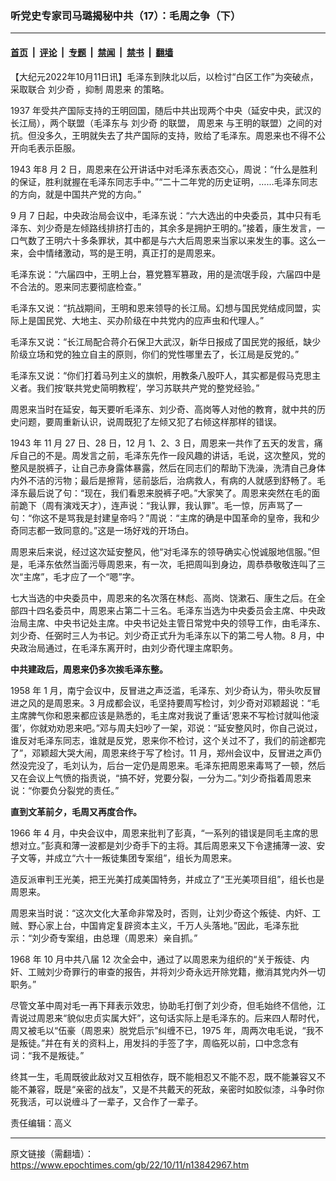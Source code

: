 ### 听党史专家司马璐揭秘中共（17）：毛周之争（下）

---

#### [首页](../../../..?n13842967) &nbsp;|&nbsp; [评论](../../../../../epoch-comment?n13842967) &nbsp;|&nbsp; [专题](../../../../../epoch-special?n13842967) &nbsp;|&nbsp; [禁闻](../../../../../epoch-news?n13842967) &nbsp;|&nbsp; [禁书](../../../../../books?n13842967) &nbsp;|&nbsp; [翻墙](https://github.com/gfw-breaker/nogfw/blob/master/README.md?n13842967)


<div class="post_content" id="artbody" itemprop="articleBody">
 <!-- article content begin -->
 <p>
  【大纪元2022年10月11日讯】毛泽东到陕北以后，以检讨“白区工作”为突破点，采取联合
  <ok href="https://www.epochtimes.com/gb/tag/%E5%88%98%E5%B0%91%E5%A5%87.html">
   刘少奇
  </ok>
  ，抑制
  <ok href="https://www.epochtimes.com/gb/tag/%E5%91%A8%E6%81%A9%E6%9D%A5.html">
   周恩来
  </ok>
  的策略。
 </p>
 <p>
  1937 年受共产国际支持的王明回国，随后中共出现两个中央（延安中央，武汉的长江局），两个联盟（毛泽东与
  <ok href="https://www.epochtimes.com/gb/tag/%E5%88%98%E5%B0%91%E5%A5%87.html">
   刘少奇
  </ok>
  的联盟，
  <ok href="https://www.epochtimes.com/gb/tag/%E5%91%A8%E6%81%A9%E6%9D%A5.html">
   周恩来
  </ok>
  与王明的联盟）之间的对抗。但没多久，王明就失去了共产国际的支持，败给了毛泽东。周恩来也不得不公开向毛表示臣服。
 </p>
 <p>
  1943 年8 月 2 日，周恩来在公开讲话中对毛泽东表态交心，周说：“什么是胜利的保证，胜利就握在毛泽东同志手中。”“二十二年党的历史证明，……毛泽东同志的方向，就是中国共产党的方向。”
 </p>
 <p>
  9 月 7 日起，中央政治局会议中，毛泽东说：“六大选出的中央委员，其中只有毛泽东、刘少奇是左倾路线排挤打击的，其余多是拥护王明的。”接着，康生发言，一口气数了王明六十多条罪状，其中都是与六大后周恩来当家以来发生的事。这么一来，会中情绪激动，骂的是王明，真正打的是周恩来。
 </p>
 <p>
  毛泽东说：“六届四中，王明上台，篡党篡军篡政，用的是流氓手段，六届四中是不合法的。恩来同志要彻底检查。”
 </p>
 <p>
  毛泽东又说：“抗战期间，王明和恩来领导的长江局。幻想与国民党结成同盟，实际上是国民党、大地主、买办阶级在中共党内的应声虫和代理人。”
 </p>
 <p>
  毛泽东又说：“长江局配合蒋介石保卫大武汉，新华日报成了国民党的报纸，缺少阶级立场和党的独立自主的原则，你们的党性哪里去了，长江局是反党的。”
 </p>
 <p>
  毛泽东又说：“你们打着马列主义的旗帜，用教条八股吓人，其实都是假马克思主义者。我们按‘联共党史简明教程’，学习苏联共产党的整党经验。”
 </p>
 <p>
  周恩来当时在延安，每天要听毛泽东、刘少奇、高岗等人对他的教育，就中共的历史问题，要周重新认识，说周既犯了左倾又犯了右倾这样那样的错误。
 </p>
 <p>
  1943 年 11 月 27 日、28 日，12 月 1、2、3 日，周恩来一共作了五天的发言，痛斥自己的不是。周发言之前，毛泽东先作一段风趣的讲话，毛说，这次整风，党的整风是脱裤子，让自己赤身露体暴露，然后在同志们的帮助下洗澡，洗清自己身体内外不洁的污物；最后是擦背，惩前毖后，治病救人，有病的人就感到舒畅了。毛泽东最后说了句：“现在，我们看恩来脱裤子吧。”大家笑了。周恩来突然在毛的面前跪下（周有演戏天才），连声说：“我认罪，我认罪”。毛一惊，厉声骂了一句：“你这不是骂我是封建皇帝吗？”周说：“主席的确是中国革命的皇帝，我和少奇同志都一致同意的。”这是一场好戏的开场白。
 </p>
 <p>
  周恩来后来说，经过这次延安整风，他“对毛泽东的领导确实心悦诚服地信服。”但是，毛泽东依然当面污辱周恩来，有一次，毛把周叫到身边，周恭恭敬敬连叫了三次“主席”，毛才应了一个“嗯”字。
 </p>
 <p>
  七大当选的中央委员中，周恩来的名次落在林彪、高岗、饶漱石、康生之后。在全部四十四名委员中，周恩来占第二十三名。毛泽东当选为中央委员会主席、中央政治局主席、中央书记处主席。中央书记处主管日常党中央的领导工作，由毛泽东、刘少奇、任弼时三人为书记。刘少奇正式升为毛泽东以下的第二号人物。8 月，中央政治局通过，在毛泽东离开时，由刘少奇代理主席职务。
 </p>
 <p>
  <strong>
   中共建政后，周恩来仍多次挨毛泽东整。
  </strong>
 </p>
 <p>
  1958 年 1 月，南宁会议中，反冒进之声泛滥，毛泽东、刘少奇认为，带头吹反冒进之风的是周恩来。3 月成都会议，毛坚持要周写检讨，刘少奇对邓颖超说：“毛主席脾气你和恩来都应该是熟悉的，毛主席对我说了重话‘恩来不写检讨就叫他滚蛋’，你就劝劝恩来吧。”邓与周夫妇吵了一架，邓说：“延安整风时，你自己说过，谁反对毛泽东同志，谁就是反党，恩来你不检讨，这个关过不了，我们的前途都完了”，邓颖超大哭大闹，周恩来终于写了检讨。11 月，郑州会议中，反冒进之声仍然没完没了，毛刘认为，后台一定仍是周恩来。毛泽东把周恩来毒骂了一顿，然后又在会议上气愤的指责说，“搞不好，党要分裂，一分为二。”刘少奇指着周恩来说：“你要负分裂党的责任。”
 </p>
 <p>
  <strong>
   直到文革前夕，毛周又再度合作。
  </strong>
 </p>
 <p>
  1966 年 4 月，中央会议中，周恩来批判了彭真，“一系列的错误是同毛主席的思想对立。”彭真和薄一波都是刘少奇手下的主将。其后周恩来又下令逮捕薄一波、安子文等，并成立“六十一叛徒集团专案组”，组长为周恩来。
 </p>
 <p>
  造反派审判王光美，把王光美打成美国特务，并成立了“王光美项目组”，组长也是周恩来。
 </p>
 <p>
  周恩来当时说：“这次文化大革命非常及时，否则，让刘少奇这个叛徒、内奸、工贼、野心家上台，中国肯定复辟资本主义，千万人头落地。”因此，毛泽东批示：“刘少奇专案组，由总理（周恩来）亲自抓。”
 </p>
 <p>
  1968 年 10 月中共八届 12 次全会中，通过了以周恩来为组织的“关于叛徒、内奸、工贼刘少奇罪行的审查的报告，并将刘少奇永远开除党籍，撤消其党内外一切职务。”
 </p>
 <p>
  尽管文革中周对毛一再下拜表示效忠，协助毛打倒了刘少奇，但毛始终不信他，江青说过周恩来“貌似忠贞实属大奸”，这句话实际上是毛泽东的。后来四人帮时代，周又被毛以“伍豪（周恩来）脱党启示”纠缠不已，1975 年，周两次电毛说，“我不是叛徒。”并在有关的资料上，用发抖的手签了字，周临死以前，口中念念有词：“我不是叛徒。”
 </p>
 <p>
  终其一生，毛周既彼此敌对又互相依存，既不能相忍又不能不忍，既不能兼容又不能不兼容，既是“亲密的战友”，又是不共戴天的死敌，亲密时如胶似漆，斗争时你死我活，可以说缠斗了一辈子，又合作了一辈子。
 </p>
 <p>
  责任编辑：高义
 </p>
 <!-- article content end -->
 <div id="below_article_ad">
 </div>
</div>


---

原文链接（需翻墙）：https://www.epochtimes.com/gb/22/10/11/n13842967.htm